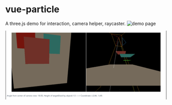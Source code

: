 # vue-particle
A three.js demo for interaction, camera helper, raycaster. ![demo page](https://hydraslay.github.io/vue-particle/dist/)

![screenshot](https://raw.githubusercontent.com/hydraslay/vue-particle/master/intro.png)

